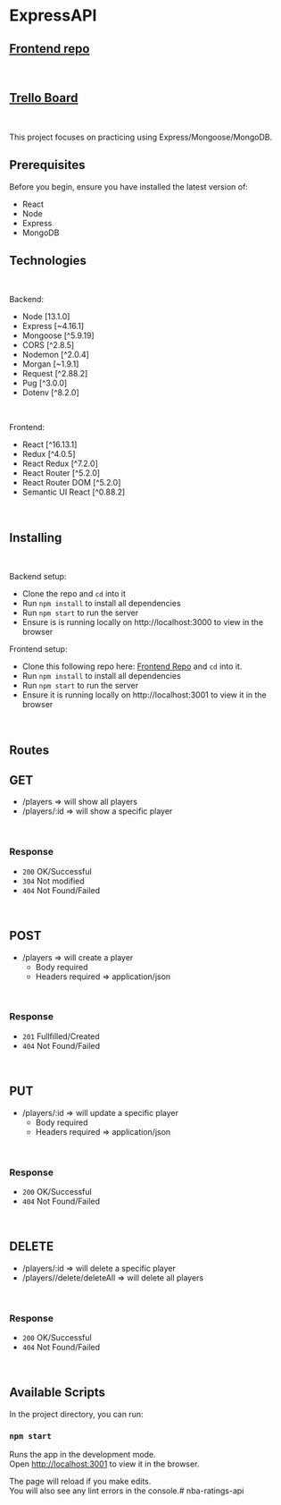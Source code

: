 # ExpressAPI

## [Frontend repo](https://github.com/valentinem1/players-collection)
<br />

## [Trello Board](https://trello.com/b/aQsIulBZ/nba-rating)
<br />

This project focuses on practicing using Express/Mongoose/MongoDB.

## Prerequisites
Before you begin, ensure you have installed the latest version of:
- React
- Node
- Express
- MongoDB

## Technologies
<br/>

Backend:
- Node [13.1.0]
- Express [~4.16.1]
- Mongoose [^5.9.19]
- CORS [^2.8.5]
- Nodemon [^2.0.4]
- Morgan [~1.9.1]
- Request [^2.88.2]
- Pug [^3.0.0]
- Dotenv [^8.2.0]
<br />

Frontend:
- React [^16.13.1]
- Redux [^4.0.5]
- React Redux [^7.2.0]
- React Router [^5.2.0]
- React Router DOM [^5.2.0]
- Semantic UI React [^0.88.2]
<br />

## Installing
<br/>

Backend setup:
- Clone the repo and `cd` into it
- Run `npm install` to install all dependencies
- Run `npm start` to run the server
- Ensure is is running locally on http://localhost:3000 to view in the browser

Frontend setup:
- Clone this following repo here: [Frontend Repo](https://github.com/valentinem1/players-collection) and `cd` into it.
- Run `npm install` to install all dependencies
- Run `npm start` to run the server
- Ensure it is running locally on http://localhost:3001 to view it in the browser
<br/>


## Routes
## GET
- /players => will show all players
- /players/:id => will show a specific player
<br />

### Response
- `200` OK/Successful
- `304` Not modified
- `404` Not Found/Failed
<br />

## POST
- /players => will create a player
    - Body required
    - Headers required => application/json
<br />

### Response
- `201` Fullfilled/Created
- `404` Not Found/Failed
<br />

## PUT
- /players/:id => will update a specific player
    - Body required
    - Headers required => application/json
<br />

### Response
- `200` OK/Successful
- `404` Not Found/Failed
<br />

## DELETE
- /players/:id => will delete a specific player
- /players//delete/deleteAll => will delete all players
<br />

### Response
- `200` OK/Successful
- `404` Not Found/Failed
<br />

## Available Scripts

In the project directory, you can run:

### `npm start`

Runs the app in the development mode.<br />
Open [http://localhost:3001](http://localhost:3001) to view it in the browser.

The page will reload if you make edits.<br />
You will also see any lint errors in the console.# nba-ratings-api
